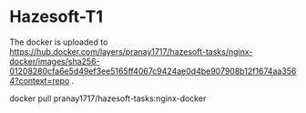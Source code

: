 # Hazesoft-T1

The docker is uploaded to https://hub.docker.com/layers/pranay1717/hazesoft-tasks/nginx-docker/images/sha256-01208280cfa6e5d49ef3ee5165ff4067c9424ae0d4be907908b12f1674aa3564?context=repo .

docker pull pranay1717/hazesoft-tasks:nginx-docker 



